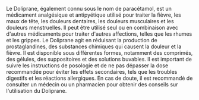 Le Doliprane, également connu sous le nom de paracétamol, est un médicament analgésique et antipyétique utilisé pour traiter la fièvre, les maux de tête, les douleurs dentaires, les douleurs musculaires et les douleurs menstruelles. Il peut être utilisé seul ou en combinaison avec d'autres médicaments pour traiter d'autres affections, telles que les rhumes et les grippes. Le Doliprane agit en réduisant la production de prostaglandines, des substances chimiques qui causent la douleur et la fièvre. Il est disponible sous différentes formes, notamment des comprimés, des gélules, des suppositoires et des solutions buvables. Il est important de suivre les instructions de posologie et de ne pas dépasser la dose recommandée pour éviter les effets secondaires, tels que les troubles digestifs et les réactions allergiques. En cas de doute, il est recommandé de consulter un médecin ou un pharmacien pour obtenir des conseils sur l'utilisation du Doliprane.
